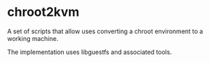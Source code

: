 # chroot2kvm
A set of scripts that allow uses converting a chroot environment to a working machine.

The implementation uses libguestfs and associated tools.
